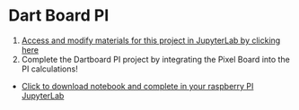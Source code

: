 # Dart Board PI
1. [Access and modify materials for this project in JupyterLab by clicking here](https://bushastrolab.com/hub/user-redirect/git-pull?repo=https%3A%2F%2Fgithub.com%2Fchandrunarayan%2Ffcsr&branch=gh-pages&urlpath=lab%2Ftree%2Ffcsr%2Fprojects%2Fdart_board_pi%2Fdart_board_pi.ipynb?reset)
1. Complete the Dartboard PI project by integrating the Pixel Board into the PI calculations!
-    [Click to download notebook and complete in your raspberry PI JupyterLab](https://chandrunarayan.github.io/fcsr/projects/dart_board_pi/darts_pi_button.ipynb)
